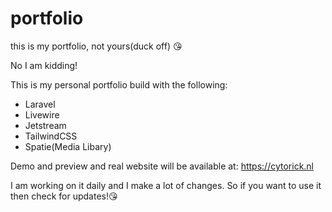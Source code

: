 # portfolio

this is my portfolio, not yours(duck off) 😘

No I am kidding!

This is my personal portfolio build with the following:
- Laravel
- Livewire
- Jetstream
- TailwindCSS
- Spatie(Media Libary)

Demo and preview and real website will be available at: https://cytorick.nl

I am working on it daily and I make a lot of changes. So if you want to use it then check for updates!😘
